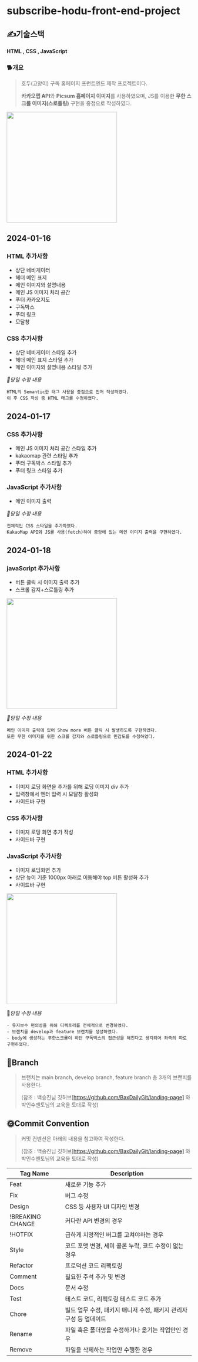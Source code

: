# subscribe-hodu-front-end-project
## ✍기술스택
**HTML , CSS , JavaScript**

### 🐕개요
> 호두(고양이) 구독 홈페이지 프런트엔드 제작 프로젝트이다.
> 
> **카카오맵 API**와 **Picsum 홈페이지 이미지**를 사용하였으며, JS를 이용한 **무한 스크롤 이미지(스로틀링)** 구현을 중점으로 작성하였다. 

<img src="https://github.com/YoHanKi/subscribe-hodu-front-end-project/assets/139758405/f437bfcb-e62b-401b-af22-f63a3f38d103" width="300">

## 2024-01-16
### HTML 추가사항
- 상단 네비게이터
- 헤더 메인 표지
- 메인 이미지와 설명내용
- 메인 JS 이미지 처리 공간
- 푸터 카카오지도
- 구독박스
- 푸터 링크
- 모달창

### CSS 추가사항
- 상단 네비게이터 스타일 추가
- 헤더 메인 표지 스타일 추가
- 메인 이미지와 설명내용 스타일 추가



*🔨당일 수정 내용*
```
HTML의 Semantic한 태그 사용을 중점으로 먼저 작성하였다. 
이 후 CSS 작성 중 HTML 태그를 수정하였다.
```

## 2024-01-17
### CSS 추가사항
- 메인 JS 이미지 처리 공간 스타일 추가
- kakaomap 관련 스타일 추가
- 푸터 구독박스 스타일 추가
- 푸터 링크 스타일 추가

### JavaScript 추가사항
- 메인 이미지 출력


*🔨당일 수정 내용*
```
전체적인 CSS 스타일을 추가하였다. 
KakaoMap API와 JS를 사용(fetch)하여 중앙에 있는 메인 이미지 출력을 구현하였다.
```

## 2024-01-18
### javaScript 추가사항
- 버튼 클릭 시 이미지 출력 추가
- 스크롤 감지+스로틀링 추가

<img src="https://github.com/YoHanKi/subscribe-hodu-front-end-project/assets/139758405/cd61a162-2b9e-43b2-9310-574774a53a17" width="300">


*🔨당일 수정 내용*
```
메인 이미지 출력에 있어 Show more 버튼 클릭 시 발생하도록 구현하였다.
또한 무한 이미지를 위한 스크롤 감지와 스로틀링으로 민감도를 수정하였다.
```
## 2024-01-22


### HTML 추가사항
- 이미지 로딩 화면을 추가를 위해 로딩 이미지 div 추가
- 입력창에서 엔터 입력 시 모달창 활성화
- 사이드바 구현

### CSS 추가사항
- 이미지 로딩 화면 추가 작성
- 사이드바 구현

### JavaScript 추가사항
- 이미지 로딩화면 추가
- 상단 높이 기준 1000px 아래로 이동해야 top 버튼 활성화 추가
- 사이드바 구현
  
<img src="https://github.com/YoHanKi/subscribe-hodu-front-end-project/assets/139758405/90d39c81-7d98-4382-9df7-ace891f61467" width="300">

🔨*당일 수정 내용*
```
- 유지보수 편의성을 위해 디렉토리를 전체적으로 변경하였다.
- 브랜치를 develop과 feature 브랜치를 생성하였다.
- body에 생성하는 무한스크롤이 하단 구독박스의 접근성을 해친다고 생각되어 좌측의 따로 구현하였다.
```

## 🌈Branch
> 브랜치는 main branch, develop branch, feature branch 총 3개의 브랜치를 사용한다.
> 
> (참조 : 백승진님 깃허브[https://github.com/BaxDailyGit/landing-page] 와 박인수멘토님의 교육을 토대로 작성)


## 🌞Commit Convention
> 커밋 컨벤션은 아래의 내용을 참고하여 작성한다.
> 
> (참조 : 백승진님 깃허브[https://github.com/BaxDailyGit/landing-page] 와 박인수멘토님의 교육을 토대로 작성)

 |Tag Name|Description|
|------|---|
|Feat|새로운 기능 추가|
|Fix|버그 수정|
|Design|CSS 등 사용자 UI 디자인 변경|
|!BREAKING CHANGE|커다란 API 변경의 경우|
|!HOTFIX|급하게 치명적인 버그를 고쳐야하는 경우|
|Style|코드 포맷 변경, 세미 콜론 누락, 코드 수정이 없는 경우|
|Refactor|프로덕션 코드 리팩토링|
|Comment|필요한 주석 추가 및 변경|
|Docs|문서 수정|
|Test|테스트 코드, 리펙토링 테스트 코드 추가|
|Chore|빌드 업무 수정, 패키지 매니저 수정, 패키지 관리자 구성 등 업데이트|
|Rename|파일 혹은 폴더명을 수정하거나 옮기는 작업만인 경우|
|Remove|파일을 삭제하는 작업만 수행한 경우|
